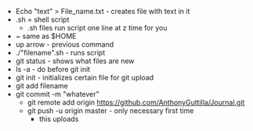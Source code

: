 - Echo "text" > File_name.txt - creates file with text in it
- .sh = shell script
    - .sh files run script one line at z time for you
- ~ same as $HOME
- up arrow - previous command
- ./"filename".sh - runs script
- git status - shows what files are new
- ls -a - do before git init
- git init - initializes certain file for git upload
- git add filename
- git commit -m "whatever"
    - git remote add origin https://github.com/AnthonyGuttilla/Journal.git
    - git push -u origin master - only necessary first time
        - this uploads